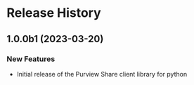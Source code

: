 # Release History

## 1.0.0b1 (2023-03-20)

### New Features

- Initial release of the Purview Share client library for python
